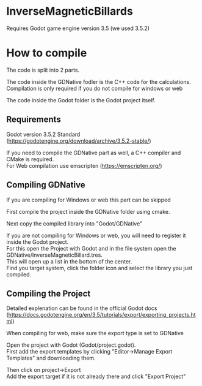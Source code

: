 # InverseMagneticBillards
Requires Godot game engine version 3.5 (we used 3.5.2)


# How to compile
The code is split into 2 parts.

The code inside the GDNative fodler is the C++ code for the calculations.   
Compilation is only required if you do not compile for windows or web

The code inside the Godot folder is the Godot project itself.

## Requirements
Godot version 3.5.2 Standard (https://godotengine.org/download/archive/3.5.2-stable/)

If you need to compile the GDNative part as well, a C++ compiler and CMake is required.  
For Web compilation use emscripten (https://emscripten.org/)

## Compiling GDNative
If you are compiling for Windows or web this part can be skipped

First compile the project inside the GDNative folder using cmake.

Next copy the compiled library into "Godot/GDNative"

If you are not compiling for Windows or web, you will need to register it inside the Godot project.  
For this open the Project with Godot and in the file system open the GDNative/InverseMagneticBillard.tres.  
This will open up a list in the bottom of the center.   
Find you target system, click the folder icon and select the library you just compiled.

## Compiling the Project
Detailed explenation can be found in the official Godot docs (https://docs.godotengine.org/en/3.5/tutorials/export/exporting_projects.html)

When compiling for web, make sure the export type is set to GDNative

Open the project with Godot (Godot/project.godot).  
First add the export templates by clicking "Editor->Manage Export Templates" and downloading them.

Then click on project->Export  
Add the export target if it is not already there and click "Export Project"